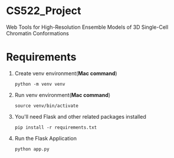 # CS522_Project
Web Tools for High-Resolution Ensemble Models of 3D Single-Cell Chromatin Conformations

# Requirements
1. Create venv environment(**Mac command**)
   ```
   python -m venv venv
   ```

2. Run venv environment(**Mac command**)
   ```
   source venv/bin/activate
   ```

3. You'll need Flask and other related packages installed
   ```
   pip install -r requirements.txt
   ```

4. Run the Flask Application
   ```
   python app.py
   ```
